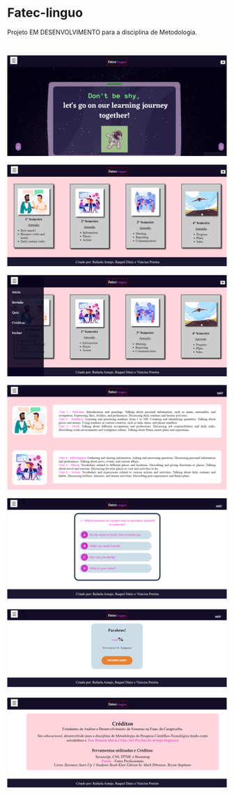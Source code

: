 <h1>Fatec-linguo</h1>
<p>Projeto EM DESENVOLVIMENTO para a disciplina de Metodologia.</p>
<br>


<img src="home1.png"><br><br>
<img src="home2.png"><br><br>
<img src="menu.png"><br><br>
<img src="abarevisao.png"><br><br>
<img src="abaquiz.png"><br><br>
<img src="quizacerto.png"><br><br>
<img src="creditos.png"><br><br>

